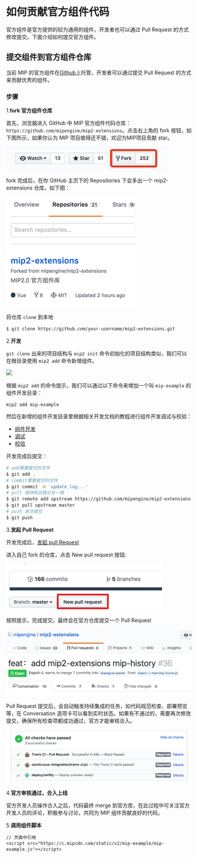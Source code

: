 # 如何贡献官方组件代码

官方组件是官方提供的较为通用的组件，开发者也可以通过 Pull Request 的方式修改提交。下面介绍如何提交官方组件。

## 提交组件到官方组件仓库

当前 MIP 的官方组件在[Github](https://github.com/mipengine/mip2-extensions)上托管，开发者可以通过提交 Pull Request 的方式来贡献优秀的组件。

### 步骤

1.**fork 官方组件仓库**

首先，浏览器进入 GitHub 中 MIP 官方组件代码仓库：`https://github.com/mipengine/mip2-extensions`。点击右上角的 fork 按钮，如下图所示，如果你认为 MIP 项目做得还不错，欢迎为MIP项目贡献 star。

![github-fork](./images/Picture1.png)

fork 完成后，在你 GitHub 主页下的 Repositories 下会多出一个 mip2-extensions 仓库，如下图：

![github-yourrepo](./images/Picture2.png)

将仓库 `clone` 到本地

```bash
$ git clone https://github.com/your-username/mip2-extensions.git
```

2.**开发**

`git clone` 出来的项目结构与 `mip2 init` 命令初始化的项目结构类似，我们可以在根目录使用 `mip2 add` 命令新增组件。

![](https://mip-doc.cdn.bcebos.com/mipengine-org/assets/mip/docs/cli/mip2-add-3eef75e8.png)

根据 `mip2 add` 的命令提示，我们可以通过以下命令来增加一个叫 `mip-example` 的组件开发目录：

```shell
mip2 add mip-example
```

然后在新增的组件开发目录里根据相关开发文档的教程进行组件开发调试与校验：

- [组件开发](../development/component-syntax.md)
- [调试](../debug/mip-dev.md)
- [校验](./mip-cli-usage.md#组件和页面校验)

开发完成后提交：

```bash
# add需要提交的文件
$ git add .
# commit需要提交的文件
$ git commit -m 'update_log...'
# pull 保持和远程分支一致
$ git remote add upstream https://github.com/mipengine/mip2-extensions.git
$ git pull upstream master
# push 本次提交
$ git push
```

3.**发起 Pull Request**

开发完成后，[发起 pull Request](https://help.github.com/articles/creating-a-pull-request-from-a-fork/)

进入自己 fork 的仓库，点击 New pull request 按钮:

![github-pr](./images/Picture3.png)

按照提示，完成提交。最终会在官方仓库提交一个 Pull Request

![github-prlist](./images/Picture4.png)

Pull Request 提交后，会自动触发持续集成的任务，如代码规范检查、部署预览等，在 Conversation 选项卡可以看到实时状态。如果有不通过的，需要再次修改提交，确保所有检查项都成功通过，官方才能审核合入。

![github-status](./images/Picture5.png)

4.**官方审核通过，合入上线**

官方开发人员操作合入之后，代码最终 merge 到官方库，在此过程中可关注官方开发人员的评论，积极参与讨论，共同为 MIP 组件贡献良好的代码。

5.**调用组件脚本**

```
// 页面中引用
<script src="https://c.mipcdn.com/static/v2/mip-example/mip-example.js"></script>
```
